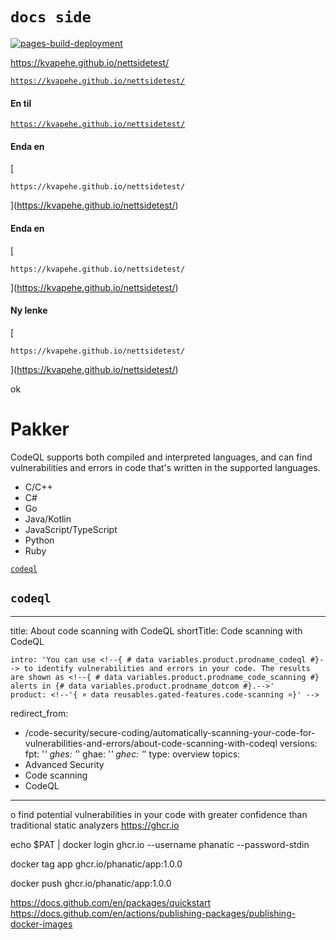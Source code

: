 # `docs side`
[![pages-build-deployment](https://github.com/kvapehe/nettsidetest/actions/workflows/pages/pages-build-deployment/badge.svg?branch=nettside)](https://github.com/kvapehe/nettsidetest/actions/workflows/pages/pages-build-deployment)

https://kvapehe.github.io/nettsidetest/

[`https://kvapehe.github.io/nettsidetest/`](https://kvapehe.github.io/nettsidetest/)


#### En til

[`https://kvapehe.github.io/nettsidetest/`](https://kvapehe.github.io/nettsidetest/)

#### Enda en

[
```
https://kvapehe.github.io/nettsidetest/
```
](https://kvapehe.github.io/nettsidetest/)


#### Enda en

[
```
https://kvapehe.github.io/nettsidetest/
```
](https://kvapehe.github.io/nettsidetest/)


#### Ny lenke
[
```
https://kvapehe.github.io/nettsidetest/
```
](https://kvapehe.github.io/nettsidetest/)

ok


# Pakker

<p>CodeQL supports both compiled and interpreted languages, and can find vulnerabilities and errors in code that's written in the supported languages.</p>
<!-- If you update the list of supported languages for CodeQL, update docs-internal/content/get-started/learning-about-github/github-language-support.md to reflect the changes. -->
<ul>
<li>C/C++</li>
<li>C#</li>
<li>Go</li>
<li>Java/Kotlin</li>
<li>JavaScript/TypeScript</li>
<li>Python</li>
<li>Ruby</li>
</ul>

[`codeql`](https://github.com/github/docs/blob/main/content/code-security/code-scanning/automatically-scanning-your-code-for-vulnerabilities-and-errors/about-code-scanning-with-codeql.md)

## `codeql`
---
title: About code scanning with CodeQL
shortTitle: Code scanning with CodeQL
```
intro: 'You can use <!--{ # data variables.product.prodname_codeql #}--> to identify vulnerabilities and errors in your code. The results are shown as <!--{ # data variables.product.prodname_code_scanning #} alerts in {# data variables.product.prodname_dotcom #}.-->'
product: <!--'{ ¤ data reusables.gated-features.code-scanning ¤}' -->
```
redirect_from:
  - /code-security/secure-coding/automatically-scanning-your-code-for-vulnerabilities-and-errors/about-code-scanning-with-codeql
versions:
  fpt: '*'
  ghes: '*'
  ghae: '*'
  ghec: '*'
type: overview
topics:
  - Advanced Security
  - Code scanning
  - CodeQL
---

o find potential vulnerabilities in your code with greater confidence than traditional static analyzers
https://ghcr.io

echo $PAT | docker login ghcr.io --username phanatic --password-stdin



docker tag app ghcr.io/phanatic/app:1.0.0

docker push ghcr.io/phanatic/app:1.0.0

https://docs.github.com/en/packages/quickstart
https://docs.github.com/en/actions/publishing-packages/publishing-docker-images


